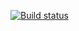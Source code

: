 [![Build status](https://ci.appveyor.com/api/projects/status/rx47i3ixoh7nvjdf?svg=true)](https://ci.appveyor.com/project/Feruno/javaselenidehm4)